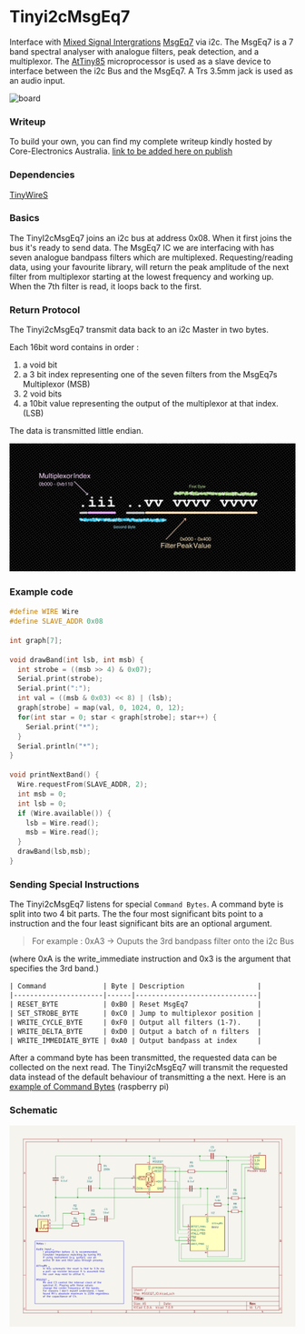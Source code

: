 # Tinyi2cMsgEq7

Interface with [Mixed Signal Intergrations](https://mix-sig.com/) [MsgEq7](https://mix-sig.com/index.php/msgeq7-seven-band-graphic-equalizer-display-filter) via i2c.
The MsgEq7 is a 7 band spectral analyser with analogue filters, peak detection, and a multiplexor.
The [AtTiny85](https://www.microchip.com/en-us/product/attiny85) microprocessor is used as a slave device to interface between the i2c Bus and the MsgEq7.
A Trs 3.5mm jack is used as an audio input.

![board](assets/board.jpg)

### Writeup

To build your own, you can find my complete writeup kindly hosted by Core-Electronics Australia.
[link to be added here on publish]()

### Dependencies

[TinyWireS](https://github.com/nadavmatalon/TinyWireS)

### Basics

The TinyI2cMsgEq7 joins an i2c bus at address 0x08.
When it first joins the bus it's ready to send data.
The MsgEq7 IC we are interfacing with has seven analogue bandpass filters which are multiplexed.
Requesting/reading data, using your favourite library, will return the peak amplitude of the next filter from multiplexor starting at the lowest frequency and working up.
When the 7th filter is read, it loops back to the first.

### Return Protocol

The Tinyi2cMsgEq7 transmit data back to an i2c Master in two bytes.

Each 16bit word contains in order :
 1. a void bit
 2. a 3 bit index representing one of the seven filters from the MsgEq7s Multiplexor (MSB)
 3. 2 void bits
 4. a 10bit value representing the output of the multiplexor at that index. (LSB)

The data is transmitted little endian.

![protocol](assets/MsgEq7%20Reading%20i2c%20Chunck%20Syntax.jpg)

### Example code

```cpp
#define WIRE Wire
#define SLAVE_ADDR 0x08

int graph[7];

void drawBand(int lsb, int msb) {
  int strobe = ((msb >> 4) & 0x07);
  Serial.print(strobe);
  Serial.print(":");
  int val = ((msb & 0x03) << 8) | (lsb);
  graph[strobe] = map(val, 0, 1024, 0, 12);
  for(int star = 0; star < graph[strobe]; star++) {
    Serial.print("*");
  }
  Serial.println("*");
}

void printNextBand() {
  Wire.requestFrom(SLAVE_ADDR, 2);
  int msb = 0;
  int lsb = 0;
  if (Wire.available()) {
    lsb = Wire.read();
    msb = Wire.read();
  }
  drawBand(lsb,msb);
}
```

### Sending Special Instructions

The Tinyi2cMsgEq7 listens for special `Command Bytes`.
A command byte is split into two 4 bit parts.
The the four most significant bits point to a instruction and the four least significant bits are an optional argument.

> For example :
> 0xA3 -> Ouputs the 3rd bandpass filter onto the i2c Bus

(where 0xA is the write_immediate instruction and 0x3 is the argument that specifies the 3rd band.)

```
| Command              | Byte | Description                  |
|----------------------|------|------------------------------|
| RESET_BYTE           | 0xB0 | Reset MsgEq7                 |
| SET_STROBE_BYTE      | 0xC0 | Jump to multiplexor position |
| WRITE_CYCLE_BYTE     | 0xF0 | Output all filters (1-7).    |
| WRITE_DELTA_BYTE     | 0xD0 | Output a batch of n filters  |
| WRITE_IMMEDIATE_BYTE | 0xA0 | Output bandpass at index     |
```

After a command byte has been transmitted, the requested data can be collected on the next read.
The Tinyi2cMsgEq7 will transmit the requested data instead of the default behaviour of transmitting a the next.
Here is an [example of Command Bytes](https://github.com/pixmusix/Tinyi2cMsgEq7/blob/main/examples/i2c_test/src/main.rs) (raspberry pi)

### Schematic

![schematic](schematics/Schematic.png)
